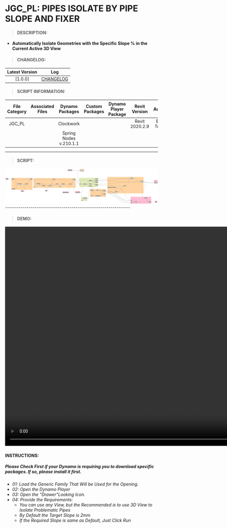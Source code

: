 # JGC_PL: PIPES ISOLATE  BY PIPE SLOPE AND FIXER

> #### DESCRIPTION: 
- **Automatically Isolate Geometries with the Specific Slope % in the Current Active 3D View**

> #### CHANGELOG:

| Latest Version | Log |
| :-------: | :----: | 
|[1.0.0] | [CHANGELOG](/_scripts/_project/268_JGC/PIPES/changelog/JGC_PL_IsolateByPipeSlopeANDFixer.md) |

> #### SCRIPT INFORMATION: 

| File Category | Associated Files | Dynamo Packages | Custom Packages | Dynamo Player Package | Revit Version | Author | Reviewed By | File Name & Location | 
| :-------: | :----: | :---: | :---: | :---: | :---: | :---: | :---: | :--: |
| JGC_PL |  | Clockwork | | | Revit 2020.2.9 | Bino Tuliao | | JGC_PL_IsolateByPipeSlopeANDFixer |
|           |  | Spring Nodes v.210.1.1 |                 |                    | | | | (https://bimcapcom.sharepoint.com/:f:/s/BCP-Main/Es8H0Umf6QJJkdHLSH7h0_EBSL3uUoydBgbMLOZbG7IZEw?e=1XRwAo) |

----------------------------------------------------------------
> #### SCRIPT: 
<img src="/_scripts/_project/268_JGC/PIPES/images/JGC_PL_IsolateByPipeSlopeANDFixer.png">
----------------------------------------------------------------

> #### DEMO: 

<video width="1280" height="720" controls>
 <source src="/_scripts/_project/268_JGC/PIPES/demo/JGC_PL_IsolateByPipeSlopeANDFixer.mp4" type="video/mp4">
</video>

#### INSTRUCTIONS: 
##### Please Check First if your Dynamo is requiring you to download specific packages. If so, please install it first.

- *01: Load the Generic Family That Will be Used for the Opening.*
- *02: Open the Dynamo Player*
- *03: Open the "Drawer"Looking Icon.*
- *04: Provide the Requirements:*
    - *You can use any View, but the Recommended is to use 3D View to Isolate Problematic Pipes*
    - *By Default the Target Slope is 2mm*
    - *If the Required Slope is same as Default, Just Click Run*